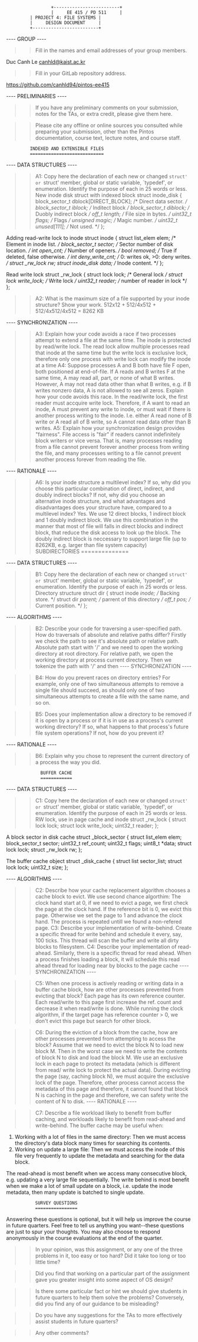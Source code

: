        	       	     +-------------------------+
       	       	     |	   EE 415 / PD 511     |
		     | PROJECT 4: FILE SYSTEMS |
		     |	   DESIGN DOCUMENT     |
		     +-------------------------+

---- GROUP ----

>> Fill in the names and email addresses of your group members.

Duc Canh Le <canhld@kaist.ac.kr>

>> Fill in your GitLab repository address.

https://github.com/canhld94/pintos-ee415

---- PRELIMINARIES ----

>> If you have any preliminary comments on your submission, notes for the
>> TAs, or extra credit, please give them here.

>> Please cite any offline or online sources you consulted while
>> preparing your submission, other than the Pintos documentation, course
>> text, lecture notes, and course staff.

		     INDEXED AND EXTENSIBLE FILES
		     ============================

---- DATA STRUCTURES ----

>> A1: Copy here the declaration of each new or changed `struct' or
>> `struct' member, global or static variable, `typedef', or
>> enumeration.  Identify the purpose of each in 25 words or less.
New inode disk struct with indexed block
struct inode_disk
{
  block_sector_t dblock[DIRECT_BLOCK];                /* Direct data sector. */
  block_sector_t iblock;                              /* Inditect block */
  block_sector_t diblock;                             /* Duobly indirect block */
  off_t length;                                       /* File size in bytes. */
  uint32_t flags;                                     /* Flags */
  unsigned magic;                                     /* Magic number. */
  uint32_t unused[111];                               /* Not used. */
};

Adding read-write lock to inode
struct inode 
{
  struct list_elem elem;              /* Element in inode list. */
  block_sector_t sector;              /* Sector number of disk location. */
  int open_cnt;                       /* Number of openers. */
  bool removed;                       /* True if deleted, false otherwise. */
  int deny_write_cnt;                 /* 0: writes ok, >0: deny writes. */
  struct _rw_lock rw;
  struct inode_disk data;             /* Inode content. */
};

Read write lock
struct _rw_lock
{
  struct lock lock;           /* General lock */
  struct lock write_lock;     /* Write lock */
  uint32_t reader;            /* number of reader in lock */
};


>> A2: What is the maximum size of a file supported by your inode
>> structure?  Show your work.
512x12 + 512/4x512 + 512/4x512/4x512 = 8262 KB

---- SYNCHRONIZATION ----

>> A3: Explain how your code avoids a race if two processes attempt to
>> extend a file at the same time.
The inode is protected by read/write lock. The read lock allow multiple 
processes read that inode at the same time but the write lock is exclusive 
lock, therefore only one process with write lock can modify the inode at 
a time
>> A4: Suppose processes A and B both have file F open, both
>> positioned at end-of-file.  If A reads and B writes F at the same
>> time, A may read all, part, or none of what B writes.  However, A
>> may not read data other than what B writes, e.g. if B writes
>> nonzero data, A is not allowed to see all zeros.  Explain how your
>> code avoids this race.
In the read/write lock, the first reader must accquire write lock. Therefore, 
if A want to read an inode, A must prevent any write to inode, or must wait if 
there is another process writing to the inode. I.e. either A read none of B write 
or A read all of B write, so A cannot read data other than B writes.
>> A5: Explain how your synchronization design provides "fairness".
>> File access is "fair" if readers cannot indefinitely block writers
>> or vice versa.  That is, many processes reading from a file cannot
>> prevent forever another process from writing the file, and many
>> processes writing to a file cannot prevent another process forever
>> from reading the file.

---- RATIONALE ----

>> A6: Is your inode structure a multilevel index?  If so, why did you
>> choose this particular combination of direct, indirect, and doubly
>> indirect blocks?  If not, why did you choose an alternative inode
>> structure, and what advantages and disadvantages does your
>> structure have, compared to a multilevel index?
Yes. We use 12 direct blocks, 1 indirect block and 1 doubly indirect block. We 
use this combination in the manner that most of file will falls in direct 
blocks and indirect block, that reduce the disk access to look up the block. 
The doubly indirect block is neccessary to support large file (up to 8262KB,
e.g. larger than file system capacity)
			    SUBDIRECTORIES
			    ==============

---- DATA STRUCTURES ----

>> B1: Copy here the declaration of each new or changed `struct' or
>> `struct' member, global or static variable, `typedef', or
>> enumeration.  Identify the purpose of each in 25 words or less.
Directory structure
struct dir 
{
    struct inode *inode;                /* Backing store. */
    struct dir *parent;                 /* parrent of this directory */
    off_t pos;                          /* Current position. */
};

---- ALGORITHMS ----

>> B2: Describe your code for traversing a user-specified path.  How
>> do traversals of absolute and relative paths differ?
Firstly we check the path to see it's absolute path or relative path. Absolute path 
start with '/' and we need to open the working directory at root directory. For 
relative path, we open the working directory at process current directory. Then we 
tokenize the path with '/' and then 
---- SYNCHRONIZATION ----

>> B4: How do you prevent races on directory entries?  For example,
>> only one of two simultaneous attempts to remove a single file
>> should succeed, as should only one of two simultaneous attempts to
>> create a file with the same name, and so on.

>> B5: Does your implementation allow a directory to be removed if it
>> is open by a process or if it is in use as a process's current
>> working directory?  If so, what happens to that process's future
>> file system operations?  If not, how do you prevent it?

---- RATIONALE ----

>> B6: Explain why you chose to represent the current directory of a
>> process the way you did.

			     BUFFER CACHE
			     ============

---- DATA STRUCTURES ----

>> C1: Copy here the declaration of each new or changed `struct' or
>> `struct' member, global or static variable, `typedef', or
>> enumeration.  Identify the purpose of each in 25 words or less.
RW lock, use in page cache and inode
struct _rw_lock
{
  struct lock lock;           <!-- General lock -->
  struct lock write_lock;     <!-- Write lock -->
  uint32_t reader;            <!-- number of reader in lock -->
};

A block sector in disk cache 
struct _block_sector 
{
    struct list_elem elem;  <!-- List element for block sector in list -->
    block_sector_t sector;  <!-- Corresponding sector on disk -->
    uint32_t ref_count;     <!-- Number of process are refering to this block -->
    uint32_t flags;         <!-- Flags -->
    uint8_t *data;          <!-- Data of the sector -->
    struct lock lock;       <!-- Accessed lock -->
    struct _rw_lock rw;     <!-- r/w lock -->
};

The buffer cache object
struct _disk_cache
{
    struct list sector_list;      <!-- The list for cache -->
    struct lock lock;       <!-- Global lock for the cache -->
    uint32_t size;          <!-- Size of the cache in sector -->
};

---- ALGORITHMS ----

>> C2: Describe how your cache replacement algorithm chooses a cache
>> block to evict.
We use second chance algorthim: The clock hand start at 0, if we need to 
evict a page, we first check the page at the clock hand. If the reference bit 
is 0, we evict this page. Otherwise we set the page to 1 and advance the clock hand. 
The process is repeated untill we found a non-refered page. 
>> C3: Describe your implementation of write-behind.
Create a specific thread for write behind and schedule it every, say, 
100 ticks. This thread will scan the buffer and write all dirty blocks
to filesystem.
>> C4: Describe your implementation of read-ahead.
Similarly, there is a specific thread for read ahead. When a process finishes
loading a block, it will schedule this read ahead thread for loading near by
blocks to the page cache
---- SYNCHRONIZATION ----

>> C5: When one process is actively reading or writing data in a
>> buffer cache block, how are other processes prevented from evicting
>> that block?
Each page has its own reference counter. Each read/write to this page first 
increase the ref. count and decrease it when read/write is done. While running the 
clock algorithm, if the target page has reference counter > 0, we don't evict this page but search for other block. 

>> C6: During the eviction of a block from the cache, how are other
>> processes prevented from attempting to access the block?
Assume that we need to evict the block N to load new block M. Then in the worst case
we need to write the contents of block N to disk and load the block M. We use an
exclusive lock in each page to protect its metadata (which is different from read/
write lock to protect the actual data). During evicting the page (say, caching
block N), we must acquire the exclusive lock of the page. Therefore, other process
cannot access the metadata of this page and therefore, it cannot found that block N 
is caching in the page and therefore, we can safety write the content of N to 
disk. 
---- RATIONALE ----

>> C7: Describe a file workload likely to benefit from buffer caching,
>> and workloads likely to benefit from read-ahead and write-behind.
The buffer cache may be useful when:
1. Working with a lot of files in the same directory: Then we must access the 
directory's data block many times for searching its contents.
2. Working on update a large file: Then we must access the inode of this file very 
frequently to update the metadata and searching for the data block.

The read-ahead is most benefit when we access many consecutive block, e.g. updating 
a very large file sequentially.
The write behind is most benefit when we make a lot of small update on a block, i.e.
update the inode metadata, then many update is batched to single update.

			   SURVEY QUESTIONS
			   ================

Answering these questions is optional, but it will help us improve the
course in future quarters.  Feel free to tell us anything you
want--these questions are just to spur your thoughts.  You may also
choose to respond anonymously in the course evaluations at the end of
the quarter.

>> In your opinion, was this assignment, or any one of the three problems
>> in it, too easy or too hard?  Did it take too long or too little time?

>> Did you find that working on a particular part of the assignment gave
>> you greater insight into some aspect of OS design?

>> Is there some particular fact or hint we should give students in
>> future quarters to help them solve the problems?  Conversely, did you
>> find any of our guidance to be misleading?

>> Do you have any suggestions for the TAs to more effectively assist
>> students in future quarters?

>> Any other comments?
